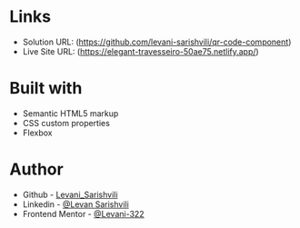# Links

- Solution URL: (https://github.com/levani-sarishvili/qr-code-component)
- Live Site URL: (https://elegant-travesseiro-50ae75.netlify.app/)

# Built with

- Semantic HTML5 markup
- CSS custom properties
- Flexbox

# Author

- Github - [Levani_Sarishvili](https://github.com/levani-sarishvili)
- Linkedin - [@Levan Sarishvili](https://www.linkedin.com/in/levan-sarishvili-b87245b1/)
- Frontend Mentor - [@Levani-322](https://www.frontendmentor.io/profile/Levani-322)
